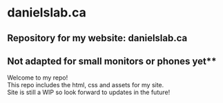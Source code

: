 # danielslab.ca
## Repository for my website: danielslab.ca
## Not adapted for small monitors or phones yet**

Welcome to my repo!\
This repo includes the html, css and assets for my site.\
Site is still a WIP so look forward to updates in the future!
